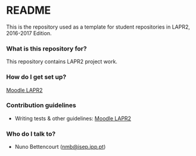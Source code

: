 # README #

This is the repository used as a template for student repositories in LAPR2, 2016-2017 Edition.

### What is this repository for? ###

This repository contains LAPR2 project work.

### How do I get set up? ###

[Moodle LAPR2](https://moodle.isep.ipp.pt/course/view.php?id=4779)

### Contribution guidelines ###

* Writing tests & other guidelines: [Moodle LAPR2](https://moodle.isep.ipp.pt/course/view.php?id=4779)

### Who do I talk to? ###

* Nuno Bettencourt (nmb@isep.ipp.pt)